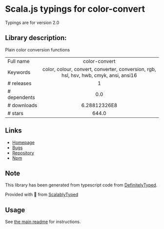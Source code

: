 
# Scala.js typings for color-convert

Typings are for version 2.0

## Library description:
Plain color conversion functions

|                    |                 |
| ------------------ | :-------------: |
| Full name          | color-convert |
| Keywords           | color, colour, convert, converter, conversion, rgb, hsl, hsv, hwb, cmyk, ansi, ansi16 |
| # releases         | 1 |
| # dependents       | 0.0 |
| # downloads        | 6.28812326E8 |
| # stars            | 644.0 |

## Links
- [Homepage](https://github.com/Qix-/color-convert#readme)
- [Bugs](https://github.com/Qix-/color-convert/issues)
- [Repository](https://github.com/Qix-/color-convert)
- [Npm](https://www.npmjs.com/package/color-convert)
    


## Note
This library has been generated from typescript code from [DefinitelyTyped](https://definitelytyped.org).

Provided with :purple_heart: from [ScalablyTyped](https://github.com/oyvindberg/ScalablyTyped)

## Usage
See [the main readme](../../readme.md) for instructions.


